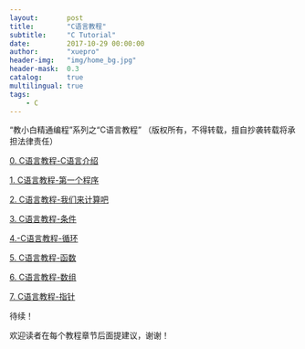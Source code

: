 ```yaml
---
layout:       post
title:        "C语言教程"
subtitle:     "C Tutorial"
date:         2017-10-29 00:00:00
author:       "xuepro"
header-img:   "img/home_bg.jpg"
header-mask:  0.3
catalog:      true
multilingual: true
tags:
    - C
---
```

“教小白精通编程”系列之“C语言教程” （版权所有，不得转载，擅自抄袭转载将承担法律责任）

[0. C语言教程-C语言介绍](https://xuepro.xcguan.net/2017/10/30/0.-C%E8%AF%AD%E8%A8%80%E6%95%99%E7%A8%8B-C%E8%AF%AD%E8%A8%80%E4%BB%8B%E7%BB%8D/)

[1. C语言教程-第一个程序](https://xuepro.xcguan.net/2017/10/30/1.-C%E8%AF%AD%E8%A8%80%E6%95%99%E7%A8%8B-%E7%AC%AC%E4%B8%80%E4%B8%AA%E7%A8%8B%E5%BA%8F/)

[2. C语言教程-我们来计算吧](https://xuepro.xcguan.net/2017/10/30/2.C%E8%AF%AD%E8%A8%80%E6%95%99%E7%A8%8B-%E6%88%91%E4%BB%AC%E6%9D%A5%E8%AE%A1%E7%AE%97%E5%90%A7/)

[3. C语言教程-条件](https://xuepro.xcguan.net/2017/10/30/3.-C%E8%AF%AD%E8%A8%80%E6%95%99%E7%A8%8B-%E6%9D%A1%E4%BB%B6/)

[4.-C语言教程-循环](https://xuepro.xcguan.net/2017/10/30/4.-C%E8%AF%AD%E8%A8%80%E6%95%99%E7%A8%8B-%E5%BE%AA%E7%8E%AF/)

[5. C语言教程-函数](https://xuepro.xcguan.net/2017/10/30/5.-C%E8%AF%AD%E8%A8%80%E6%95%99%E7%A8%8B-%E5%87%BD%E6%95%B0/)

[6. C语言教程-数组](https://xuepro.xcguan.net/2017/10/30/6.-C%E8%AF%AD%E8%A8%80%E6%95%99%E7%A8%8B-%E6%95%B0%E7%BB%84/)

[7. C语言教程-指针](https://xuepro.xcguan.net/2017/10/30/7.-C%E8%AF%AD%E8%A8%80%E6%95%99%E7%A8%8B-%E6%8C%87%E9%92%88/)

待续！

欢迎读者在每个教程章节后面提建议，谢谢！
